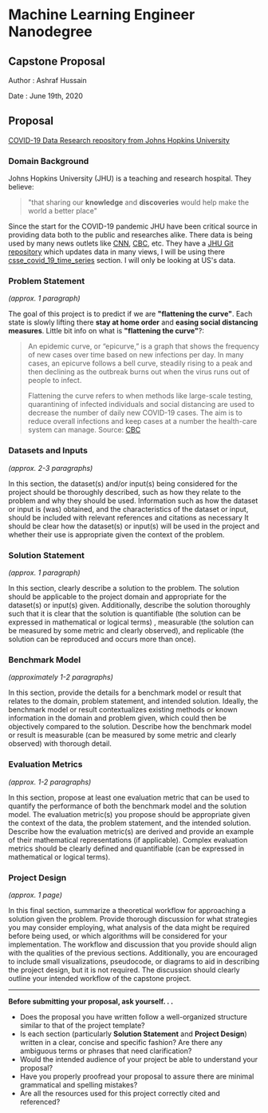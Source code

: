 # Machine Learning Engineer Nanodegree
## Capstone Proposal
Author
: Ashraf Hussain

Date 
: June 19th, 2020


## Proposal
[COVID-19 Data Research repository from Johns Hopkins University](https://github.com/CSSEGISandData/COVID-19/tree/master/csse_covid_19_data/csse_covid_19_time_series)

### Domain Background
Johns Hopkins University (JHU) is a teaching and research hospital. They believe: 
> "that sharing our **knowledge** and **discoveries** would help make the world a better place"  

Since the start for the COVID-19 pandemic JHU have been critical source in providing data both to the public and researches alike. There data is being used by many news outlets like [CNN]([https://www.cnn.com/interactive/2020/health/coronavirus-us-maps-and-cases/](https://www.cnn.com/interactive/2020/health/coronavirus-us-maps-and-cases/)), [CBC]([https://newsinteractives.cbc.ca/coronavirustracker/](https://newsinteractives.cbc.ca/coronavirustracker/)), etc.
They have a [JHU Git repository](git@github.com:CSSEGISandData/COVID-19.git) which updates data in many views, I will be using there [csse_covid_19_time_series](https://github.com/CSSEGISandData/COVID-19/tree/master/csse_covid_19_data/csse_covid_19_time_series "csse_covid_19_time_series") section. I will only be looking at US's data. 

### Problem Statement
_(approx. 1 paragraph)_

The goal of this project is to predict if we are **"flattening the curve"**. Each state is slowly lifting there **stay at home order** and **easing social distancing measures**. 
Little bit info on what is **"flattening the curve"**?:
>An epidemic curve, or “epicurve,” is a graph that shows the frequency of new cases over time based on new infections per day. In many cases, an epicurve follows a bell curve, steadily rising to a peak and then declining as the outbreak burns out when the virus runs out of people to infect.
>
>Flattening the curve refers to when methods like large-scale testing, quarantining of infected individuals and social distancing are used to decrease the number of daily new COVID-19 cases. The aim is to reduce overall infections and keep cases at a number the health-care system can manage.
>Source: [CBC]([https://newsinteractives.cbc.ca/coronaviruscurve/](https://newsinteractives.cbc.ca/coronaviruscurve/))




### Datasets and Inputs
_(approx. 2-3 paragraphs)_


In this section, the dataset(s) and/or input(s) being considered for the project should be thoroughly described, such as how they relate to the problem and why they should be used. Information such as how the dataset or input is (was) obtained, and the characteristics of the dataset or input, should be included with relevant references and citations as necessary It should be clear how the dataset(s) or input(s) will be used in the project and whether their use is appropriate given the context of the problem.


### Solution Statement
_(approx. 1 paragraph)_


In this section, clearly describe a solution to the problem. The solution should be applicable to the project domain and appropriate for the dataset(s) or input(s) given. Additionally, describe the solution thoroughly such that it is clear that the solution is quantifiable (the solution can be expressed in mathematical or logical terms) , measurable (the solution can be measured by some metric and clearly observed), and replicable (the solution can be reproduced and occurs more than once).


### Benchmark Model
_(approximately 1-2 paragraphs)_


In this section, provide the details for a benchmark model or result that relates to the domain, problem statement, and intended solution. Ideally, the benchmark model or result contextualizes existing methods or known information in the domain and problem given, which could then be objectively compared to the solution. Describe how the benchmark model or result is measurable (can be measured by some metric and clearly observed) with thorough detail.


### Evaluation Metrics
_(approx. 1-2 paragraphs)_


In this section, propose at least one evaluation metric that can be used to quantify the performance of both the benchmark model and the solution model. The evaluation metric(s) you propose should be appropriate given the context of the data, the problem statement, and the intended solution. Describe how the evaluation metric(s) are derived and provide an example of their mathematical representations (if applicable). Complex evaluation metrics should be clearly defined and quantifiable (can be expressed in mathematical or logical terms).


### Project Design
_(approx. 1 page)_


In this final section, summarize a theoretical workflow for approaching a solution given the problem. Provide thorough discussion for what strategies you may consider employing, what analysis of the data might be required before being used, or which algorithms will be considered for your implementation. The workflow and discussion that you provide should align with the qualities of the previous sections. Additionally, you are encouraged to include small visualizations, pseudocode, or diagrams to aid in describing the project design, but it is not required. The discussion should clearly outline your intended workflow of the capstone project.


-----------


**Before submitting your proposal, ask yourself. . .**


- Does the proposal you have written follow a well-organized structure similar to that of the project template?
- Is each section (particularly **Solution Statement** and **Project Design**) written in a clear, concise and specific fashion? Are there any ambiguous terms or phrases that need clarification?
- Would the intended audience of your project be able to understand your proposal?
- Have you properly proofread your proposal to assure there are minimal grammatical and spelling mistakes?
- Are all the resources used for this project correctly cited and referenced?
<!--stackedit_data:
eyJoaXN0b3J5IjpbMzA0MjExNzIyLDEyNjkwNTU0ODAsMTIxNT
gwNTg4OCwtMTk2MjI0NzUxNywtMTcxNzEwNTM1Nl19
-->